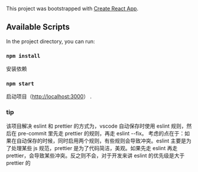This project was bootstrapped with [Create React App](https://github.com/facebook/create-react-app).

## Available Scripts

In the project directory, you can run:

### `npm install`

安装依赖

### `npm start`

启动项目（<http://localhost:3000>） .<br>

### tip

该项目解决 eslint 和 prettier 的方式为，vscode 自动保存时使用 eslint 规则，然后在 pre-commit 里先走 prettier 的规则，再走 eslint --fix。
考虑的点在于：如果在自动保存的时候，同时启用两个规则，有些规则会导致冲突。eslint 主要是为了处理某些 js 规范，prettier 是为了代码简洁，美观。如果先走 eslint 再走 prettier，会导致某些冲突。反之则不会，对于开发来讲 eslint 的优先级是大于 prettier 的

